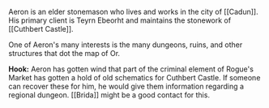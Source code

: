 Aeron is an elder stonemason who lives and works in the city of [[Cadun]]. His primary client is Teyrn Ebeorht and maintains the stonework of [[Cuthbert Castle]]. 

One of Aeron's many interests is the many dungeons, ruins, and other structures that dot the map of Or. 

**Hook:** Aeron has gotten wind that part of the criminal element of Rogue's Market has gotten a hold of old schematics for Cuthbert Castle. If someone can recover these for him, he would give them information regarding a regional dungeon. 
	[[Brida]] might be a good contact for this. 

